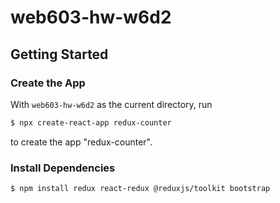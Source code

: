 # web603-hw-w6d2

## Getting Started

### Create the App

With `web603-hw-w6d2` as the current directory, run
```bash
$ npx create-react-app redux-counter
```
to create the app "redux-counter".

### Install Dependencies

```
$ npm install redux react-redux @reduxjs/toolkit bootstrap
```

